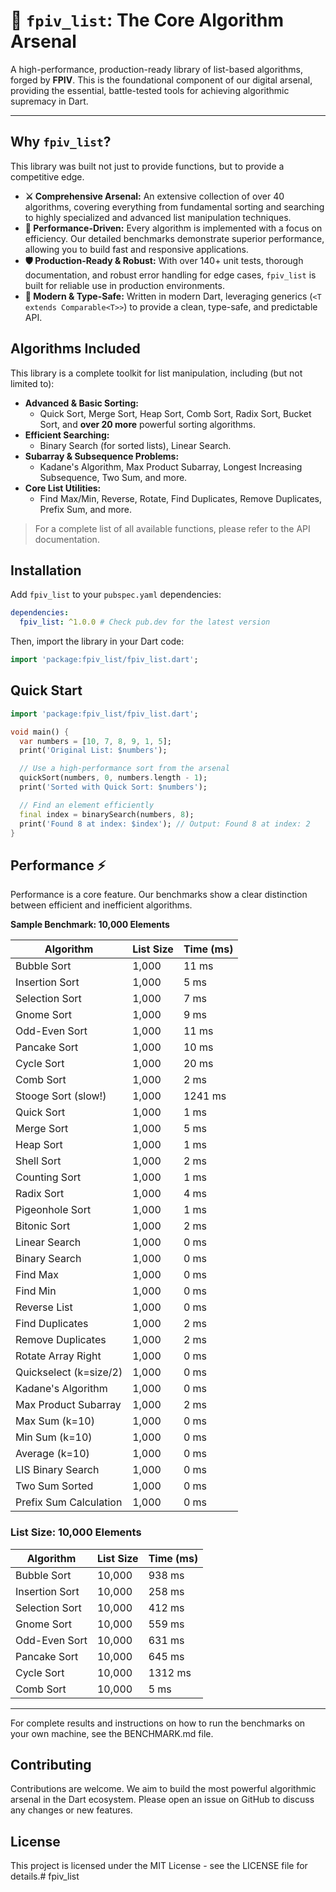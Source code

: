 # 🎯 `fpiv_list`: The Core Algorithm Arsenal



A high-performance, production-ready library of list-based algorithms, forged by **FPIV**. This is the foundational component of our digital arsenal, providing the essential, battle-tested tools for achieving algorithmic supremacy in Dart.

---
## Why `fpiv_list`?

This library was built not just to provide functions, but to provide a competitive edge.

* **⚔️ Comprehensive Arsenal:** An extensive collection of over 40 algorithms, covering everything from fundamental sorting and searching to highly specialized and advanced list manipulation techniques.
* **🚀 Performance-Driven:** Every algorithm is implemented with a focus on efficiency. Our detailed benchmarks demonstrate superior performance, allowing you to build fast and responsive applications.
* **🛡️ Production-Ready & Robust:** With over 140+ unit tests, thorough documentation, and robust error handling for edge cases, `fpiv_list` is built for reliable use in production environments.
* **🧬 Modern & Type-Safe:** Written in modern Dart, leveraging generics (`<T extends Comparable<T>>`) to provide a clean, type-safe, and predictable API.

## Algorithms Included

This library is a complete toolkit for list manipulation, including (but not limited to):

* **Advanced & Basic Sorting:**
    * Quick Sort, Merge Sort, Heap Sort, Comb Sort, Radix Sort, Bucket Sort, and **over 20 more** powerful sorting algorithms.
* **Efficient Searching:**
    * Binary Search (for sorted lists), Linear Search.
* **Subarray & Subsequence Problems:**
    * Kadane's Algorithm, Max Product Subarray, Longest Increasing Subsequence, Two Sum, and more.
* **Core List Utilities:**
    * Find Max/Min, Reverse, Rotate, Find Duplicates, Remove Duplicates, Prefix Sum, and more.

> For a complete list of all available functions, please refer to the API documentation.

## Installation


Add `fpiv_list` to your `pubspec.yaml` dependencies:

```yaml
dependencies:
  fpiv_list: ^1.0.0 # Check pub.dev for the latest version
```

Then, import the library in your Dart code:

```dart
import 'package:fpiv_list/fpiv_list.dart';
```

## Quick Start
```dart
import 'package:fpiv_list/fpiv_list.dart';

void main() {
  var numbers = [10, 7, 8, 9, 1, 5];
  print('Original List: $numbers');

  // Use a high-performance sort from the arsenal
  quickSort(numbers, 0, numbers.length - 1);
  print('Sorted with Quick Sort: $numbers');

  // Find an element efficiently
  final index = binarySearch(numbers, 8);
  print('Found 8 at index: $index'); // Output: Found 8 at index: 2
}
```
## Performance ⚡

Performance is a core feature. Our benchmarks show a clear distinction between efficient and inefficient algorithms.

**Sample Benchmark: 10,000 Elements**

| Algorithm | List Size | Time (ms) |
| --- | --- | --- |
| Bubble Sort | 1,000 | 11 ms  |
| Insertion Sort | 1,000 | 5 ms  |
| Selection Sort | 1,000 | 7 ms  |
| Gnome Sort | 1,000 | 9 ms  |
| Odd-Even Sort | 1,000 | 11 ms  |
| Pancake Sort | 1,000 | 10 ms  |
| Cycle Sort | 1,000 | 20 ms  |
| Comb Sort | 1,000 | 2 ms  |
| Stooge Sort (slow!) | 1,000 | 1241 ms  |
| Quick Sort | 1,000 | 1 ms  |
| Merge Sort | 1,000 | 5 ms  |
| Heap Sort | 1,000 | 1 ms  |
| Shell Sort | 1,000 | 2 ms  |
| Counting Sort | 1,000 | 1 ms  |
| Radix Sort | 1,000 | 4 ms  |
| Pigeonhole Sort | 1,000 | 1 ms  |
| Bitonic Sort | 1,000 | 2 ms  |
| Linear Search | 1,000 | 0 ms  |
| Binary Search | 1,000 | 0 ms  |
| Find Max | 1,000 | 0 ms  |
| Find Min | 1,000 | 0 ms  |
| Reverse List | 1,000 | 0 ms  |
| Find Duplicates | 1,000 | 2 ms  |
| Remove Duplicates | 1,000 | 2 ms  |
| Rotate Array Right | 1,000 | 0 ms  |
| Quickselect (k=size/2) | 1,000 | 0 ms  |
| Kadane's Algorithm | 1,000 | 0 ms  |
| Max Product Subarray | 1,000 | 2 ms  |
| Max Sum (k=10) | 1,000 | 0 ms  |
| Min Sum (k=10) | 1,000 | 0 ms  |
| Average (k=10) | 1,000 | 0 ms  |
| LIS Binary Search | 1,000 | 0 ms  |
| Two Sum Sorted | 1,000 | 0 ms  |
| Prefix Sum Calculation | 1,000 | 0 ms  |

### **List Size: 10,000 Elements**

| Algorithm | List Size | Time (ms) |
| --- | --- | --- |
| Bubble Sort | 10,000 | 938 ms  |
| Insertion Sort | 10,000 | 258 ms  |
| Selection Sort | 10,000 | 412 ms  |
| Gnome Sort | 10,000 | 559 ms  |
| Odd-Even Sort | 10,000 | 631 ms  |
| Pancake Sort | 10,000 | 645 ms  |
| Cycle Sort | 10,000 | 1312 ms  |
| Comb Sort | 10,000 | 5 ms  |

---


For complete results and instructions on how to run the benchmarks on your own machine, see the BENCHMARK.md file.

## Contributing

Contributions are welcome. We aim to build the most powerful algorithmic arsenal in the Dart ecosystem. Please open an issue on GitHub to discuss any changes or new features.

## License

This project is licensed under the MIT License - see the LICENSE file for details.#   f p i v _ l i s t  
 